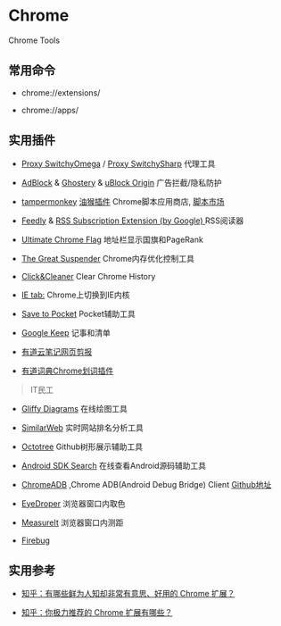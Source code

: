 # Chrome
Chrome Tools


## 常用命令

- chrome://extensions/

- chrome://apps/

## 实用插件

- [Proxy SwitchyOmega](https://github.com/FelisCatus/SwitchyOmega) / [Proxy SwitchySharp](http://www.samabox.com/projects/chrome/switchy)  代理工具

- [AdBlock](https://adblockplus.org/) & [Ghostery](https://www.ghostery.com/) & [uBlock Origin](https://chrome.google.com/webstore/detail/ublock-origin/cjpalhdlnbpafiamejdnhcphjbkeiagm) 广告拦截/隐私防护

- [tampermonkey](https://chrome.google.com/webstore/detail/tampermonkey/dhdgffkkebhmkfjojejmpbldmpobfkfo) [油猴插件]( http://tampermonkey.net/ )  Chrome脚本应用商店, [脚本市场](https://greasyfork.org/zh-CN/scripts)

- [Feedly](https://feedly.com/i/welcome) & [RSS Subscription Extension (by Google) ](https://chrome.google.com/webstore/detail/rss-subscription-extensio/nlbjncdgjeocebhnmkbbbdekmmmcbfjd)  RSS阅读器

- [Ultimate Chrome Flag](http://c7sky.com/chrome-flag-lite.html) 地址栏显示国旗和PageRank

- [The Great Suspender](https://chrome.google.com/webstore/detail/the-great-suspender/klbibkeccnjlkjkiokjodocebajanakg) Chrome内存优化控制工具

- [Click&Cleaner](https://www.hotcleaner.com/index.html ) Clear Chrome History

- [IE tab:](https://chrome.google.com/webstore/detail/ie-tab/hehijbfgiekmjfkfjpbkbammjbdenadd)  Chrome上切换到IE内核

- [Save to Pocket](https://getpocket.com/)  Pocket辅助工具

- [Google Keep](https://keep.google.com)  记事和清单

- [有道云笔记网页剪报](http://note.youdao.com/)

- [有道词典Chrome划词插件](http://cidian.youdao.com/chromeplus/)


> IT民工

- [Gliffy Diagrams](https://www.gliffy.com/)  在线绘图工具

- [SimilarWeb](https://www.similarweb.com/) 实时网站排名分析工具

- [Octotree](https://github.com/buunguyen/octotree/) Github树形展示辅助工具

- [Android SDK Search](https://github.com/romannurik/AndroidSDKSearchExtension)  在线查看Android源码辅助工具

- [ChromeADB](https://chrome.google.com/webstore/detail/chromeadb/fhdoijgfljahinnpbolfdimpcfoicmnm?hl=zh-CN) ,Chrome ADB(Android Debug Bridge) Client  [Github地址](https://github.com/importre/chromeadb) 

- [EyeDroper](https://chrome.google.com/webstore/detail/eye-dropper/hmdcmlfkchdmnmnmheododdhjedfccka)  浏览器窗口内取色

- [MeasureIt](https://chrome.google.com/webstore/detail/measureit/aonjhmdcgbgikgjapjckfkefpphjpgma)  浏览器窗口内测距  

- [Firebug](https://chrome.google.com/webstore/detail/firebug-lite-for-google-c/bmagokdooijbeehmkpknfglimnifench)  


## 实用参考  

- [知乎：有哪些鲜为人知却非常有意思、好用的 Chrome 扩展？](https://www.zhihu.com/question/23228162)

- [知乎：你极力推荐的 Chrome 扩展有哪些？](https://www.zhihu.com/question/19594682/)





